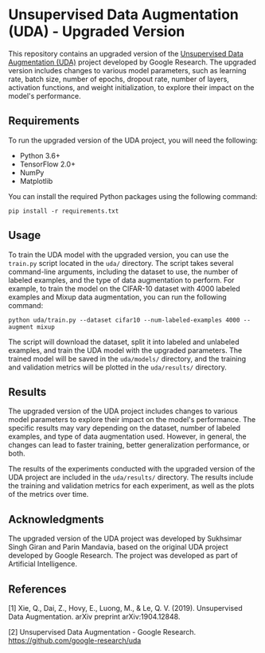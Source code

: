 # Unsupervised Data Augmentation (UDA) - Upgraded Version

This repository contains an upgraded version of the [Unsupervised Data Augmentation (UDA)](https://github.com/google-research/uda) project developed by Google Research. The upgraded version includes changes to various model parameters, such as learning rate, batch size, number of epochs, dropout rate, number of layers, activation functions, and weight initialization, to explore their impact on the model's performance.

## Requirements

To run the upgraded version of the UDA project, you will need the following:

- Python 3.6+
- TensorFlow 2.0+
- NumPy
- Matplotlib

You can install the required Python packages using the following command:

```
pip install -r requirements.txt
```

## Usage

To train the UDA model with the upgraded version, you can use the `train.py` script located in the `uda/` directory. The script takes several command-line arguments, including the dataset to use, the number of labeled examples, and the type of data augmentation to perform. For example, to train the model on the CIFAR-10 dataset with 4000 labeled examples and Mixup data augmentation, you can run the following command:

```
python uda/train.py --dataset cifar10 --num-labeled-examples 4000 --augment mixup
```

The script will download the dataset, split it into labeled and unlabeled examples, and train the UDA model with the upgraded parameters. The trained model will be saved in the `uda/models/` directory, and the training and validation metrics will be plotted in the `uda/results/` directory.

## Results

The upgraded version of the UDA project includes changes to various model parameters to explore their impact on the model's performance. The specific results may vary depending on the dataset, number of labeled examples, and type of data augmentation used. However, in general, the changes can lead to faster training, better generalization performance, or both.

The results of the experiments conducted with the upgraded version of the UDA project are included in the `uda/results/` directory. The results include the training and validation metrics for each experiment, as well as the plots of the metrics over time.

## Acknowledgments

The upgraded version of the UDA project was developed by Sukhsimar Singh Giran and Parin Mandavia, based on the original UDA project developed by Google Research. The project was developed as part of Artificial Intelligence.

## References

[1] Xie, Q., Dai, Z., Hovy, E., Luong, M., & Le, Q. V. (2019). Unsupervised Data Augmentation. arXiv preprint arXiv:1904.12848.

[2] Unsupervised Data Augmentation - Google Research. https://github.com/google-research/uda
